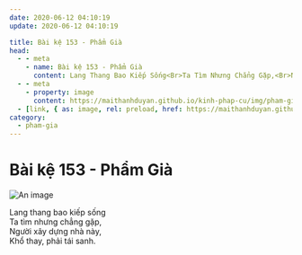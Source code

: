 ```yaml
---
date: 2020-06-12 04:10:19
update: 2020-06-12 04:10:19

title: Bài kệ 153 - Phẩm Già
head:
  - - meta
    - name: Bài kệ 153 - Phẩm Già
      content: Lang Thang Bao Kiếp Sống<Br>Ta Tìm Nhưng Chẳng Gặp,<Br>Người Xây Dựng Nhà Này,<Br>Khổ Thay, Phải Tái Sanh.<Br>
  - - meta
    - property: image
      content: https://maithanhduyan.github.io/kinh-phap-cu/img/pham-gia/pham-gia-153.jpg
  - [link, { as: image, rel: preload, href: https://maithanhduyan.github.io/kinh-phap-cu/img/pham-gia/pham-gia-153.jpg }]
category:
  - pham-gia
---
```


# Bài kệ 153 - Phẩm Già

![An image](/img/pham-gia/pham-gia-153.jpg)

Lang thang bao kiếp sống<br>Ta tìm nhưng chẳng gặp,<br>Người xây dựng nhà này,<br>Khổ thay, phải tái sanh.<br>
